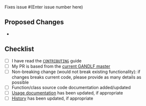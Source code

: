 Fixes issue #(Enter issue number here)

## Proposed Changes
<!-- Bullet pointed list of changes, please try to keep code changes as small as possible-->
- 

## Checklist

<!-- You do not need to complete all the items by the time you submit the pull request, 
but PRs are more likely to be merged quickly if all the tasks are done. -->

<!-- Write an `x` in all the boxes that apply -->
- [ ] I have read the [`CONTRIBUTING`](../CONTRIBUTING.md) guide
- [ ] My PR is based from the [current GANDLF master ](https://garygregory.wordpress.com/2016/11/10/how-to-catch-up-my-git-fork-to-master/)
- [ ] Non-breaking change (would not break existing functionality): if changes breaks current code, please provide as many details as possible
- [ ] Function/class source code documentation added/updated
- [ ] [Usage documentation](../docs) has been updated, if appropriate
- [ ] [History](../HISTORY.md) has been updated, if appropriate
<!-- hopefully these will get enabled soon once we add unit testing
- [ ] Tests added or modified to cover the changes
- [ ] Integration tests passed locally by running `pytest`
-->
